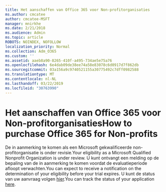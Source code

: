 ```yaml
---
title: Het aanschaffen van Office 365 voor Non-profitorganisaties
ms.author: cmcatee
author: cmcatee-MSFT
manager: mnirkhe
ms.date: 2/21/2018
ms.audience: Admin
ms.topic: article
ROBOTS: NOINDEX, NOFOLLOW
localization_priority: Normal
ms.collection: Adm_O365
ms.custom: ''
ms.assetid: aaeb8a90-8265-410f-a495-734ae5e75a76
ms.openlocfilehash: 6e4dab09de38ee74a58e83078c6d0917d7f862db
ms.sourcegitcommit: 03a156a9c9740521155a30775492c7dff0982588
ms.translationtype: MT
ms.contentlocale: nl-NL
ms.lasthandoff: 03/22/2019
ms.locfileid: "30763990"
---
```

# <a name="how-to-purchase-office-365-for-non-profits"></a><span data-ttu-id="95a5a-102">Het aanschaffen van Office 365 voor Non-profitorganisaties</span><span class="sxs-lookup"><span data-stu-id="95a5a-102">How to purchase Office 365 for Non-profits</span></span>

<span data-ttu-id="95a5a-103">De in aanmerking te komen als een Microsoft gekwalificeerde non-profitorganisatie is onder revisie.</span><span class="sxs-lookup"><span data-stu-id="95a5a-103">Your eligibility as a Microsoft Qualified Nonprofit Organization is under review.</span></span> <span data-ttu-id="95a5a-104">U kunt ontvangt een melding op de bepaling van de in aanmerking te komen voordat de evaluatieperiode afloopt verwachten.</span><span class="sxs-lookup"><span data-stu-id="95a5a-104">You can expect to receive a notification on the determination of your eligibility before your trial expires.</span></span> <span data-ttu-id="95a5a-105">U kunt de status van uw aanvraag volgen [hier](http://eligibilityweb.azurewebsites.net/).</span><span class="sxs-lookup"><span data-stu-id="95a5a-105">You can track the status of your application [here](http://eligibilityweb.azurewebsites.net/).</span></span>
  


